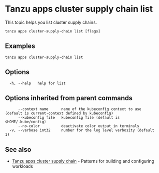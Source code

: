 # Tanzu apps cluster supply chain list

This topic helps you list cluster supply chains.

```console
tanzu apps cluster-supply-chain list [flags]
```

## <a id="examples"></a>Examples

```console
tanzu apps cluster-supply-chain list
```

## <a id="options"></a>Options

```console
  -h, --help   help for list
```

## <a id="parent-commands-options"></a>Options inherited from parent commands

```console
      --context name      name of the kubeconfig context to use (default is current-context defined by kubeconfig)
      --kubeconfig file   kubeconfig file (default is $HOME/.kube/config)
      --no-color          deactivate color output in terminals
  -v, --verbose int32     number for the log level verbosity (default 1)
```

## <a id="see-also"></a> See also

- [Tanzu apps cluster supply chain](tanzu-apps-cluster-supply-chain.md)	- Patterns for building and configuring workloads
